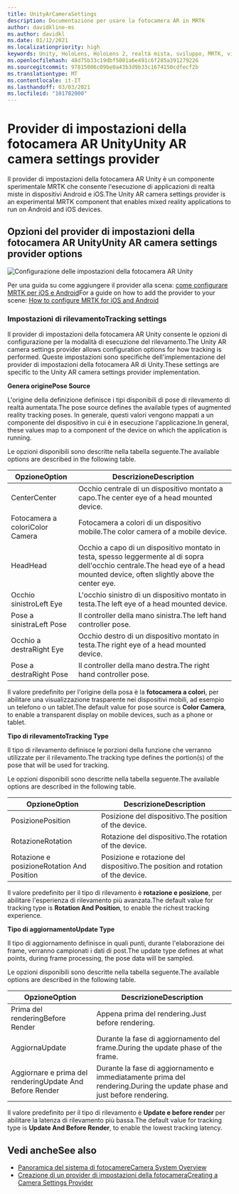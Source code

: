 ```yaml
---
title: UnityArCameraSettings
description: Documentazione per usare la fotocamera AR in MRTK
author: davidkline-ms
ms.author: davidkl
ms.date: 01/12/2021
ms.localizationpriority: high
keywords: Unity, HoloLens, HoloLens 2, realtà mista, sviluppo, MRTK, videocamera AR,
ms.openlocfilehash: 48d75b33c19dbf5001a6e491c6f285a391279226
ms.sourcegitcommit: 97815006c09be0a43b3d9b33c1674150cdfecf2b
ms.translationtype: MT
ms.contentlocale: it-IT
ms.lasthandoff: 03/03/2021
ms.locfileid: "101782000"
---
```

# <a name="unity-ar-camera-settings-provider"></a><span data-ttu-id="fce0e-104">Provider di impostazioni della fotocamera AR Unity</span><span class="sxs-lookup"><span data-stu-id="fce0e-104">Unity AR camera settings provider</span></span>

<span data-ttu-id="fce0e-105">Il provider di impostazioni della fotocamera AR Unity è un componente sperimentale MRTK che consente l'esecuzione di applicazioni di realtà miste in dispositivi Android e iOS.</span><span class="sxs-lookup"><span data-stu-id="fce0e-105">The Unity AR camera settings provider is an experimental MRTK component that enables mixed reality applications to run on Android and iOS devices.</span></span>

## <a name="unity-ar-camera-settings-provider-options"></a><span data-ttu-id="fce0e-106">Opzioni del provider di impostazioni della fotocamera AR Unity</span><span class="sxs-lookup"><span data-stu-id="fce0e-106">Unity AR camera settings provider options</span></span>

![Configurazione delle impostazioni della fotocamera AR Unity](../images/camera-system/UnityArSettingsConfiguration.png)

<span data-ttu-id="fce0e-108">Per una guida su come aggiungere il provider alla scena: [come configurare MRTK per iOS e Android](../cross-platform/UsingARFoundation.md)</span><span class="sxs-lookup"><span data-stu-id="fce0e-108">For a guide on how to add the provider to your scene: [How to configure MRTK for iOS and Android](../cross-platform/UsingARFoundation.md)</span></span>

### <a name="tracking-settings"></a><span data-ttu-id="fce0e-109">Impostazioni di rilevamento</span><span class="sxs-lookup"><span data-stu-id="fce0e-109">Tracking settings</span></span>

<span data-ttu-id="fce0e-110">Il provider di impostazioni della fotocamera AR Unity consente le opzioni di configurazione per la modalità di esecuzione del rilevamento.</span><span class="sxs-lookup"><span data-stu-id="fce0e-110">The Unity AR camera settings provider allows configuration options for how tracking is performed.</span></span> <span data-ttu-id="fce0e-111">Queste impostazioni sono specifiche dell'implementazione del provider di impostazioni della fotocamera AR di Unity.</span><span class="sxs-lookup"><span data-stu-id="fce0e-111">These settings are specific to the Unity AR camera settings provider implementation.</span></span>

<span data-ttu-id="fce0e-112">**Genera origine**</span><span class="sxs-lookup"><span data-stu-id="fce0e-112">**Pose Source**</span></span>

<span data-ttu-id="fce0e-113">L'origine della definizione definisce i tipi disponibili di pose di rilevamento di realtà aumentata.</span><span class="sxs-lookup"><span data-stu-id="fce0e-113">The pose source defines the available types of augmented reality tracking poses.</span></span> <span data-ttu-id="fce0e-114">In generale, questi valori vengono mappati a un componente del dispositivo in cui è in esecuzione l'applicazione.</span><span class="sxs-lookup"><span data-stu-id="fce0e-114">In general, these values map to a component of the device on which the application is running.</span></span>

<span data-ttu-id="fce0e-115">Le opzioni disponibili sono descritte nella tabella seguente.</span><span class="sxs-lookup"><span data-stu-id="fce0e-115">The available options are described in the following table.</span></span>

| <span data-ttu-id="fce0e-116">Opzione</span><span class="sxs-lookup"><span data-stu-id="fce0e-116">Option</span></span> | <span data-ttu-id="fce0e-117">Descrizione</span><span class="sxs-lookup"><span data-stu-id="fce0e-117">Description</span></span> |
| --- | --- |
| <span data-ttu-id="fce0e-118">Center</span><span class="sxs-lookup"><span data-stu-id="fce0e-118">Center</span></span> | <span data-ttu-id="fce0e-119">Occhio centrale di un dispositivo montato a capo.</span><span class="sxs-lookup"><span data-stu-id="fce0e-119">The center eye of a head mounted device.</span></span> |
| <span data-ttu-id="fce0e-120">Fotocamera a colori</span><span class="sxs-lookup"><span data-stu-id="fce0e-120">Color Camera</span></span> | <span data-ttu-id="fce0e-121">Fotocamera a colori di un dispositivo mobile.</span><span class="sxs-lookup"><span data-stu-id="fce0e-121">The color camera of a mobile device.</span></span> |
| <span data-ttu-id="fce0e-122">Head</span><span class="sxs-lookup"><span data-stu-id="fce0e-122">Head</span></span> | <span data-ttu-id="fce0e-123">Occhio a capo di un dispositivo montato in testa, spesso leggermente al di sopra dell'occhio centrale.</span><span class="sxs-lookup"><span data-stu-id="fce0e-123">The head eye of a head mounted device, often slightly above the center eye.</span></span> |
| <span data-ttu-id="fce0e-124">Occhio sinistro</span><span class="sxs-lookup"><span data-stu-id="fce0e-124">Left Eye</span></span> | <span data-ttu-id="fce0e-125">L'occhio sinistro di un dispositivo montato in testa.</span><span class="sxs-lookup"><span data-stu-id="fce0e-125">The left eye of a head mounted device.</span></span> |
| <span data-ttu-id="fce0e-126">Pose a sinistra</span><span class="sxs-lookup"><span data-stu-id="fce0e-126">Left Pose</span></span> | <span data-ttu-id="fce0e-127">Il controller della mano sinistra.</span><span class="sxs-lookup"><span data-stu-id="fce0e-127">The left hand controller pose.</span></span> |
| <span data-ttu-id="fce0e-128">Occhio a destra</span><span class="sxs-lookup"><span data-stu-id="fce0e-128">Right Eye</span></span> | <span data-ttu-id="fce0e-129">Occhio destro di un dispositivo montato in testa.</span><span class="sxs-lookup"><span data-stu-id="fce0e-129">The right eye of a head mounted device.</span></span> |
| <span data-ttu-id="fce0e-130">Pose a destra</span><span class="sxs-lookup"><span data-stu-id="fce0e-130">Right Pose</span></span> | <span data-ttu-id="fce0e-131">Il controller della mano destra.</span><span class="sxs-lookup"><span data-stu-id="fce0e-131">The right hand controller pose.</span></span> |

<span data-ttu-id="fce0e-132">Il valore predefinito per l'origine della posa è la **fotocamera a colori**, per abilitare una visualizzazione trasparente nei dispositivi mobili, ad esempio un telefono o un tablet.</span><span class="sxs-lookup"><span data-stu-id="fce0e-132">The default value for pose source is **Color Camera**, to enable a transparent display on mobile devices, such as a phone or tablet.</span></span>

<span data-ttu-id="fce0e-133">**Tipo di rilevamento**</span><span class="sxs-lookup"><span data-stu-id="fce0e-133">**Tracking Type**</span></span>

<span data-ttu-id="fce0e-134">Il tipo di rilevamento definisce le porzioni della funzione che verranno utilizzate per il rilevamento.</span><span class="sxs-lookup"><span data-stu-id="fce0e-134">The tracking type defines the portion(s) of the pose that will be used for tracking.</span></span>

<span data-ttu-id="fce0e-135">Le opzioni disponibili sono descritte nella tabella seguente.</span><span class="sxs-lookup"><span data-stu-id="fce0e-135">The available options are described in the following table.</span></span>

| <span data-ttu-id="fce0e-136">Opzione</span><span class="sxs-lookup"><span data-stu-id="fce0e-136">Option</span></span> | <span data-ttu-id="fce0e-137">Descrizione</span><span class="sxs-lookup"><span data-stu-id="fce0e-137">Description</span></span> |
| --- | --- |
| <span data-ttu-id="fce0e-138">Posizione</span><span class="sxs-lookup"><span data-stu-id="fce0e-138">Position</span></span> | <span data-ttu-id="fce0e-139">Posizione del dispositivo.</span><span class="sxs-lookup"><span data-stu-id="fce0e-139">The position of the device.</span></span> |
| <span data-ttu-id="fce0e-140">Rotazione</span><span class="sxs-lookup"><span data-stu-id="fce0e-140">Rotation</span></span> | <span data-ttu-id="fce0e-141">Rotazione del dispositivo.</span><span class="sxs-lookup"><span data-stu-id="fce0e-141">The rotation of the device.</span></span> |
| <span data-ttu-id="fce0e-142">Rotazione e posizione</span><span class="sxs-lookup"><span data-stu-id="fce0e-142">Rotation And Position</span></span> | <span data-ttu-id="fce0e-143">Posizione e rotazione del dispositivo.</span><span class="sxs-lookup"><span data-stu-id="fce0e-143">The position and rotation of the device.</span></span> |

<span data-ttu-id="fce0e-144">Il valore predefinito per il tipo di rilevamento è **rotazione e posizione**, per abilitare l'esperienza di rilevamento più avanzata.</span><span class="sxs-lookup"><span data-stu-id="fce0e-144">The default value for tracking type is **Rotation And Position**, to enable the richest tracking experience.</span></span>

<span data-ttu-id="fce0e-145">**Tipo di aggiornamento**</span><span class="sxs-lookup"><span data-stu-id="fce0e-145">**Update Type**</span></span>

<span data-ttu-id="fce0e-146">Il tipo di aggiornamento definisce in quali punti, durante l'elaborazione dei frame, verranno campionati i dati di post.</span><span class="sxs-lookup"><span data-stu-id="fce0e-146">The update type defines at what points, during frame processing, the pose data will be sampled.</span></span>

<span data-ttu-id="fce0e-147">Le opzioni disponibili sono descritte nella tabella seguente.</span><span class="sxs-lookup"><span data-stu-id="fce0e-147">The available options are described in the following table.</span></span>

| <span data-ttu-id="fce0e-148">Opzione</span><span class="sxs-lookup"><span data-stu-id="fce0e-148">Option</span></span> | <span data-ttu-id="fce0e-149">Descrizione</span><span class="sxs-lookup"><span data-stu-id="fce0e-149">Description</span></span> |
| --- | --- |
| <span data-ttu-id="fce0e-150">Prima del rendering</span><span class="sxs-lookup"><span data-stu-id="fce0e-150">Before Render</span></span> | <span data-ttu-id="fce0e-151">Appena prima del rendering.</span><span class="sxs-lookup"><span data-stu-id="fce0e-151">Just before rendering.</span></span> |
| <span data-ttu-id="fce0e-152">Aggiorna</span><span class="sxs-lookup"><span data-stu-id="fce0e-152">Update</span></span> | <span data-ttu-id="fce0e-153">Durante la fase di aggiornamento del frame.</span><span class="sxs-lookup"><span data-stu-id="fce0e-153">During the update phase of the frame.</span></span> |
| <span data-ttu-id="fce0e-154">Aggiornare e prima del rendering</span><span class="sxs-lookup"><span data-stu-id="fce0e-154">Update And Before Render</span></span> | <span data-ttu-id="fce0e-155">Durante la fase di aggiornamento e immediatamente prima del rendering.</span><span class="sxs-lookup"><span data-stu-id="fce0e-155">During the update phase and just before rendering.</span></span> |

<span data-ttu-id="fce0e-156">Il valore predefinito per il tipo di rilevamento è **Update e before render** per abilitare la latenza di rilevamento più bassa.</span><span class="sxs-lookup"><span data-stu-id="fce0e-156">The default value for tracking type is **Update And Before Render**, to enable the lowest tracking latency.</span></span>

## <a name="see-also"></a><span data-ttu-id="fce0e-157">Vedi anche</span><span class="sxs-lookup"><span data-stu-id="fce0e-157">See also</span></span>

- [<span data-ttu-id="fce0e-158">Panoramica del sistema di fotocamere</span><span class="sxs-lookup"><span data-stu-id="fce0e-158">Camera System Overview</span></span>](CameraSystemOverview.md)
- [<span data-ttu-id="fce0e-159">Creazione di un provider di impostazioni della fotocamera</span><span class="sxs-lookup"><span data-stu-id="fce0e-159">Creating a Camera Settings Provider</span></span>](CreateSettingsProvider.md)
